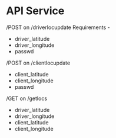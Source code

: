 # API Service

/POST on /driverlocupdate
Requirements - 
* driver_latitude
* driver_longitude
* passwd

/POST on /clientlocupdate
* client_latitude
* client_longitude
* passwd

/GET on /getlocs 
* driver_latitude
* driver_longitude
* client_latitude
* client_longitude

